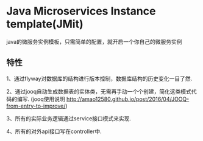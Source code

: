 # Java Microservices Instance template(JMit)
java的微服务实例模板，只需简单的配置，就开启一个你自己的微服务实例


## 特性
1、通过flyway对数据库的结构进行版本控制，数据库结构的历史变化一目了然.

2、通过jooq自动生成数据表的实体类，无需再手动一个个创建，简化这类模式代码的编写.
(jooq使用说明 http://amao12580.github.io/post/2016/04/JOOQ-from-entry-to-improve/)

3、所有的实际业务逻辑通过service接口模式来实现.

4、所有的对外api接口写在controller中.
